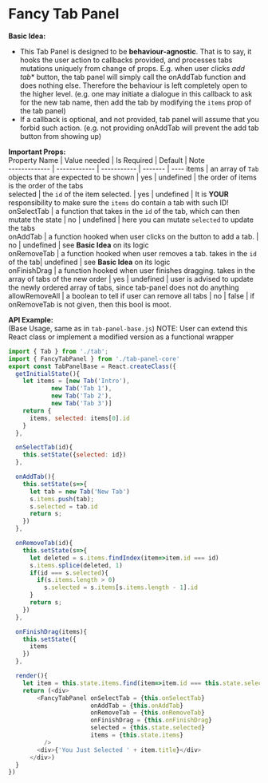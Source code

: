 Fancy Tab Panel
==============================================

**Basic Idea:**   
* This Tab Panel is designed to be **behaviour-agnostic**. That is to say, it hooks the user action to callbacks provided, and processes tabs mutations uniquely from change of props. E.g. when user clicks *add tab** button, the tab panel will simply call the onAddTab function and does nothing else. Therefore the behaviour is left completely open to the higher level. (e.g. one may initiate a dialogue in this callback to ask for the new tab name, then add the tab by modifying the `items` prop of the tab panel)
* If a callback is optional, and not provided, tab panel will assume that you forbid such action. (e.g. not providing onAddTab will prevent the add tab button from showing up)  

**Important Props:**   
Property Name | Value needed | Is Required | Default | Note   
------------- | ------------ | ----------- | ------- | ----
items         | an array of `Tab` objects that are expected to be shown | yes | undefined | the order of items is the order of the tabs   
selected      | the `id` of the item selected. | yes | undefined | It is **YOUR** responsibility to make sure the `items` do contain a tab with such ID!   
onSelectTab   | a function that takes in the `id` of the tab, which can then mutate the state | no | undefined | here you can mutate `selected` to update the tabs   
onAddTab      | a function hooked when user clicks on the button to add a tab. | no | undefined | see **Basic Idea** on its logic   
onRemoveTab   | a function hooked when user removes a tab. takes in the `id` of the tab| undefined | see **Basic Idea** on its logic   
onFinishDrag  | a function hooked when user finishes dragging. takes in the array of tabs of the new order | yes | undefined | user is advised to update the newly ordered array of tabs, since tab-panel does not do anything   
allowRemoveAll | a boolean to tell if user can remove all tabs | no | false | if onRemoveTab is not given, then this bool is moot.   

**API Example:**   
(Base Usage, same as in `tab-panel-base.js`)
NOTE: User can extend this React class or implement a modified version as a functional wrapper
```javascript
import { Tab } from './tab';
import { FancyTabPanel } from './tab-panel-core'
export const TabPanelBase = React.createClass({
  getInitialState(){
    let items = [new Tab('Intro'),
            new Tab('Tab 1'),
            new Tab('Tab 2'),
            new Tab('Tab 3')]
    return {
      items, selected: items[0].id
    }
  },

  onSelectTab(id){
    this.setState({selected: id})
  },

  onAddTab(){
    this.setState(s=>{
      let tab = new Tab('New Tab')
      s.items.push(tab);
      s.selected = tab.id
      return s;
    })
  },

  onRemoveTab(id){
    this.setState(s=>{
      let deleted = s.items.findIndex(item=>item.id === id)
      s.items.splice(deleted, 1)
      if(id === s.selected){
        if(s.items.length > 0)
          s.selected = s.items[s.items.length - 1].id
      }
      return s;
    })
  },

  onFinishDrag(items){
    this.setState({
      items
    })
  },

  render(){
    let item = this.state.items.find(item=>item.id === this.state.selected) || {};
    return (<div>
        <FancyTabPanel onSelectTab = {this.onSelectTab}
                       onAddTab = {this.onAddTab}
                       onRemoveTab = {this.onRemoveTab}
                       onFinishDrag = {this.onFinishDrag}
                       selected = {this.state.selected}
                       items = {this.state.items}
          />
        <div>{'You Just Selected ' + item.title}</div>
      </div>)
  }
})
```
